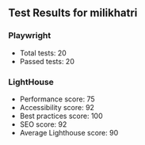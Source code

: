 
## Test Results for milikhatri

### Playwright
- Total tests: 20
- Passed tests: 20

### LightHouse

- Performance score: 75
- Accessibility score: 92
- Best practices score: 100
- SEO score: 92
- Average Lighthouse score: 90
